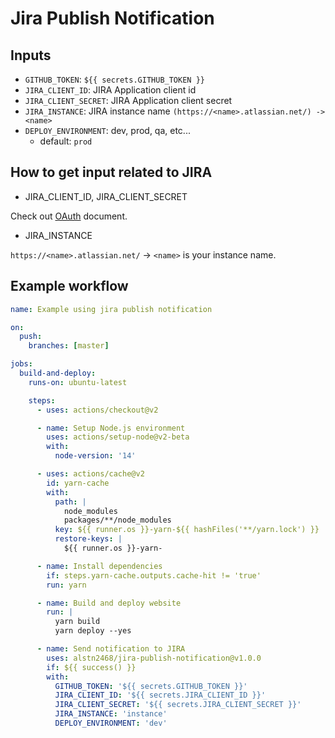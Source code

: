 # Jira Publish Notification

## Inputs

- `GITHUB_TOKEN`: `${{ secrets.GITHUB_TOKEN }}`
- `JIRA_CLIENT_ID`: JIRA Application client id
- `JIRA_CLIENT_SECRET`: JIRA Application client secret
- `JIRA_INSTANCE`: JIRA instance name `(https://<name>.atlassian.net/) -> <name>`
- `DEPLOY_ENVIRONMENT`: dev, prod, qa, etc...
  - default: `prod`

## How to get input related to JIRA

- JIRA_CLIENT_ID, JIRA_CLIENT_SECRET

Check out [OAuth](https://developer.atlassian.com/server/jira/platform/oauth/) document.

- JIRA_INSTANCE

`https://<name>.atlassian.net/` -> `<name>` is your instance name.

## Example workflow

```yml
name: Example using jira publish notification

on:
  push:
    branches: [master]

jobs:
  build-and-deploy:
    runs-on: ubuntu-latest

    steps:
      - uses: actions/checkout@v2

      - name: Setup Node.js environment
        uses: actions/setup-node@v2-beta
        with:
          node-version: '14'

      - uses: actions/cache@v2
        id: yarn-cache
        with:
          path: |
            node_modules
            packages/**/node_modules
          key: ${{ runner.os }}-yarn-${{ hashFiles('**/yarn.lock') }}
          restore-keys: |
            ${{ runner.os }}-yarn-

      - name: Install dependencies
        if: steps.yarn-cache.outputs.cache-hit != 'true'
        run: yarn

      - name: Build and deploy website
        run: |
          yarn build
          yarn deploy --yes

      - name: Send notification to JIRA
        uses: alstn2468/jira-publish-notification@v1.0.0
        if: ${{ success() }}
        with:
          GITHUB_TOKEN: '${{ secrets.GITHUB_TOKEN }}'
          JIRA_CLIENT_ID: '${{ secrets.JIRA_CLIENT_ID }}'
          JIRA_CLIENT_SECRET: '${{ secrets.JIRA_CLIENT_SECRET }}'
          JIRA_INSTANCE: 'instance'
          DEPLOY_ENVIRONMENT: 'dev'
```
